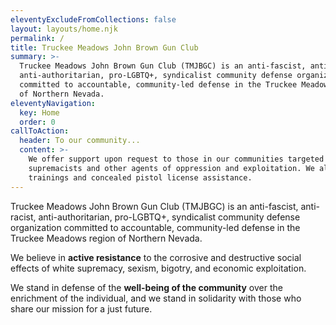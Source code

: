 ```yaml
---
eleventyExcludeFromCollections: false
layout: layouts/home.njk
permalink: /
title: Truckee Meadows John Brown Gun Club
summary: >-
  Truckee Meadows John Brown Gun Club (TMJBGC) is an anti-fascist, anti-racist,
  anti-authoritarian, pro-LGBTQ+, syndicalist community defense organization
  committed to accountable, community-led defense in the Truckee Meadows region
  of Northern Nevada.
eleventyNavigation:
  key: Home
  order: 0
callToAction:
  header: To our community...
  content: >-
    We offer support upon request to those in our communities targeted by white
    supremacists and other agents of oppression and exploitation. We also offer
    trainings and concealed pistol license assistance.
---
```

Truckee Meadows John Brown Gun Club (TMJBGC) is an anti-fascist, anti-racist, anti-authoritarian, pro-LGBTQ+, syndicalist community defense organization committed to accountable, community-led defense in the Truckee Meadows region of Northern Nevada.

We believe in **active resistance** to the corrosive and destructive social effects of white supremacy, sexism, bigotry, and economic exploitation.

We stand in defense of the **well-being of the community** over the enrichment of the individual, and we stand in solidarity with those who share our mission for a just future.
